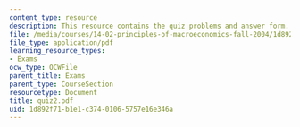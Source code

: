 ```yaml
---
content_type: resource
description: This resource contains the quiz problems and answer form.
file: /media/courses/14-02-principles-of-macroeconomics-fall-2004/1d892f71b1e1c37401065757e16e346a_quiz2.pdf
file_type: application/pdf
learning_resource_types:
- Exams
ocw_type: OCWFile
parent_title: Exams
parent_type: CourseSection
resourcetype: Document
title: quiz2.pdf
uid: 1d892f71-b1e1-c374-0106-5757e16e346a
---
```

